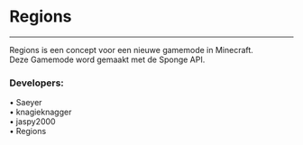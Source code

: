 Regions
=======
<hr>
  
Regions is een concept voor een nieuwe gamemode in Minecraft.</br>
Deze Gamemode word gemaakt met de Sponge API.
<h3><strong>Developers:</strong></h3>
• Saeyer</br>
• knagieknagger</br> 
• jaspy2000 </br>
• Regions</br>

